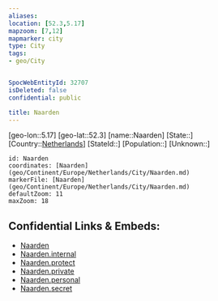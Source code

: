 ```yaml
---
aliases: 
location: [52.3,5.17]
mapzoom: [7,12] 
mapmarker: city 
type: City
tags:
- geo/City


SpocWebEntityId: 32707
isDeleted: false
confidential: public

title: Naarden
---
```

[geo-lon::5.17]
[geo-lat::52.3]
[name::Naarden]
[State::]
[Country::[Netherlands](geo/Continent/Europe/Netherlands.md)]
[StateId::]
[Population::]
[Unknown::]


```leaflet
id: Naarden
coordinates: [Naarden](geo/Continent/Europe/Netherlands/City/Naarden.md)
markerFile: [Naarden](geo/Continent/Europe/Netherlands/City/Naarden.md)
defaultZoom: 11 
maxZoom: 18
```


## Confidential Links & Embeds: 
- [Naarden](../../../../../../_public/geo/Continent/Europe/Netherlands/City/Naarden.md) 
- [Naarden.internal](../../../../../../_internal/geo/Continent/Europe/Netherlands/City/Naarden.internal.md) 
- [Naarden.protect](../../../../../../_protect/geo/Continent/Europe/Netherlands/City/Naarden.protect.md) 
- [Naarden.private](../../../../../../_private/geo/Continent/Europe/Netherlands/City/Naarden.private.md) 
- [Naarden.personal](../../../../../../_personal/geo/Continent/Europe/Netherlands/City/Naarden.personal.md) 
- [Naarden.secret](../../../../../../_secret/geo/Continent/Europe/Netherlands/City/Naarden.secret.md) 
